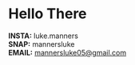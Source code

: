 # Hello There

<b>INSTA:</b> luke.manners<br>
<b>SNAP:</b> mannersluke<br>
<b>EMAIL:</b> mannersluke05@gmail.com<br>

